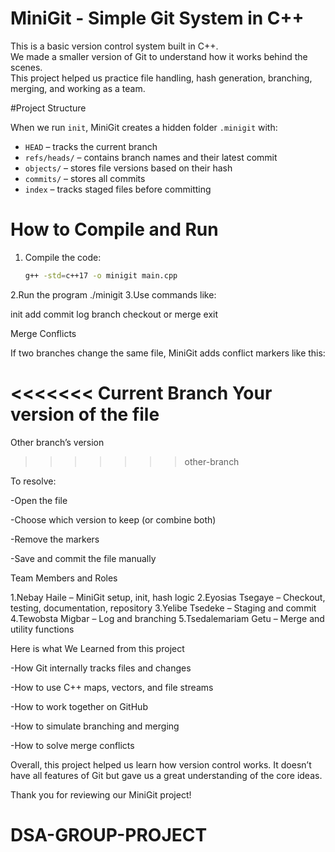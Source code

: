 # MiniGit - Simple Git System in C++

This is a basic version control system built in C++.  
We made a smaller version of Git to understand how it works behind the scenes.  
This project helped us practice file handling, hash generation, branching, merging, and working as a team.

#Project Structure

When we run `init`, MiniGit creates a hidden folder `.minigit` with:

- `HEAD` – tracks the current branch  
- `refs/heads/` – contains branch names and their latest commit  
- `objects/` – stores file versions based on their hash  
- `commits/` – stores all commits  
- `index` – tracks staged files before committing  

# How to Compile and Run

1. Compile the code:  
   ```bash
   g++ -std=c++17 -o minigit main.cpp
2.Run the program
./minigit
3.Use commands like:

init
add <filename>
commit <your message>
log
branch <name>
checkout <branch> or <commit-hash>
merge <branch>
exit

Merge Conflicts

If two branches change the same file, MiniGit adds conflict markers like this:

<<<<<<< Current Branch
Your version of the file
=======
Other branch’s version
>>>>>>> other-branch

To resolve:

-Open the file

-Choose which version to keep (or combine both)

-Remove the markers

-Save and commit the file manually

Team Members and Roles

1.Nebay Haile – MiniGit setup, init, hash logic
2.Eyosias Tsegaye – Checkout, testing, documentation, repository
3.Yelibe Tsedeke – Staging and commit
4.Tewobsta Migbar – Log and branching
5.Tsedalemariam Getu – Merge and utility functions

Here is what We Learned from this project

-How Git internally tracks files and changes

-How to use C++ maps, vectors, and file streams

-How to work together on GitHub

-How to simulate branching and merging

-How to solve merge conflicts

Overall, this project helped us learn how version control works.
It doesn’t have all features of Git but gave us a great understanding of the core ideas.

Thank you for reviewing our MiniGit project!


# DSA-GROUP-PROJECT
